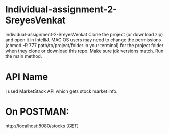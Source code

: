 # Individual-assignment-2-SreyesVenkat
Individual-assignment-2-SreyesVenkat
Clone the project (or download zip) and open it in IntelliJ.
MAC OS users may need to change the permissions (chmod -R 777 path/to/project/folder in your terminal) for the project folder when they clone or download this repo.
Make sure jdk versions match.
Run the main method.

# API Name
I used MarketStack API which gets stock market info.

# On POSTMAN:
http://localhost:8080/stocks (GET)
